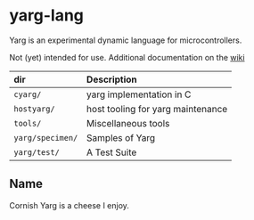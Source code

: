 # yarg-lang

Yarg is an experimental dynamic language for microcontrollers.

Not (yet) intended for use. Additional documentation on the [wiki][wiki]

[wiki]: https://github.com/jhmcaleely/yarg-lang/wiki

| dir | Description |
| :--- | :--- |
| `cyarg/` | yarg implementation in C |
| `hostyarg/` | host tooling for yarg maintenance |
| `tools/` | Miscellaneous tools |
| `yarg/specimen/` | Samples of Yarg |
| `yarg/test/` | A Test Suite |

## Name

Cornish Yarg is a cheese I enjoy.